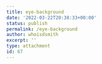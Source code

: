 ```yaml
---
title: eye-background
date: '2022-03-22T20:38:33+00:00'
status: publish
permalink: /eye-background
author: whoisdsmith
excerpt: ''
type: attachment
id: 67
---
```

<!DOCTYPE html PUBLIC "-//W3C//DTD HTML 4.0 Transitional//EN" "http://www.w3.org/TR/REC-html40/loose.dtd">
<?xml encoding="UTF-8">
